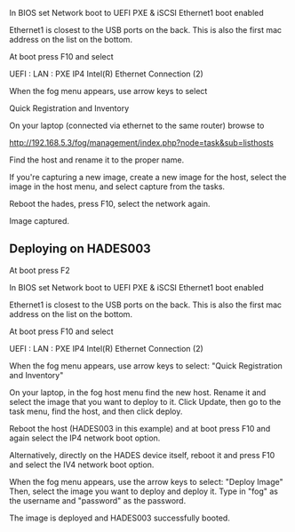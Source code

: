 In BIOS set Network boot to UEFI PXE & iSCSI
Ethernet1 boot enabled 

Ethernet1 is closest to the USB ports on the back. This is also the
first mac address on the list on the bottom.

At boot press F10 and select 

UEFI : LAN : PXE IP4 Intel(R) Ethernet Connection (2)

When the fog menu appears, use arrow keys to select

Quick Registration and Inventory

On your laptop (connected via ethernet to the same router) browse to 


http://192.168.5.3/fog/management/index.php?node=task&sub=listhosts

Find the host and rename it to the proper name.

If you're capturing a new image, create a new image for the host,
select the image in the host menu, and select capture from the tasks.

Reboot the hades, press F10, select the network again.

Image captured.

## Deploying on HADES003

At boot press F2

In BIOS set Network boot to UEFI PXE & iSCSI
Ethernet1 boot enabled

Ethernet1 is closest to the USB ports on the back. This is also the
first mac address on the list on the bottom.

At boot press F10 and select 

UEFI : LAN : PXE IP4 Intel(R) Ethernet Connection (2)

When the fog menu appears, use arrow keys to select: "Quick Registration and Inventory"

On your laptop, in the fog host menu find the new host. Rename it and
select the image that you want to deploy to it. Click Update, then go
to the task menu, find the host, and then click deploy.

Reboot the host (HADES003 in this example) and at boot press F10 and again
select the IP4 network boot option.


Alternatively, directly on the HADES device itself, reboot it and press F10 and
select the IV4 network boot option.

When the fog menu appears, use the arrow keys to select: "Deploy Image"
Then, select the image you want to deploy and deploy it. Type in "fog" as the
username and "password" as the password.


The image is deployed and HADES003 successfully booted.
